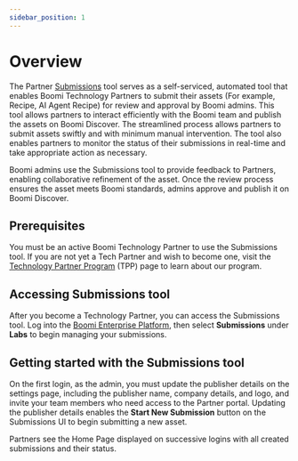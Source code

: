 ```yaml
---
sidebar_position: 1
---
```



# Overview 

<head>
  <meta name="guidename" content="Partner Submissions"/>
  <meta name="context" content="GUID-0d421d59-30e0-4882-8ceb-664671dcde2d"/>
</head>

The Partner [Submissions](https://platform.boomi.com/BoomiLabs.html#pub_submissions;accountId=tppdemo-TLLOQT/tab=pending) tool serves as a self-serviced, automated tool that enables Boomi Technology Partners to submit their assets (For example, Recipe, AI Agent Recipe) for review and approval by Boomi admins. This tool allows partners to interact efficiently with the Boomi team and publish the assets on Boomi Discover. The streamlined process allows partners to submit assets swiftly and with minimum manual intervention. The tool also enables partners to monitor the status of their submissions in real-time and take appropriate action as necessary. 

Boomi admins use the Submissions tool to provide feedback to Partners, enabling collaborative refinement of the asset. Once the review process ensures the asset meets Boomi standards, admins approve and publish it on Boomi Discover.


## Prerequisites​

You must be an active Boomi Technology Partner to use the Submissions tool. If you are not yet a Tech Partner and wish to become one, visit the [Technology Partner Program](https://boomi.com/partners/technology-partner-program/) (TPP) page to learn about our program.

## Accessing Submissions tool

After you become a Technology Partner, you can access the Submissions tool. Log into the [Boomi Enterprise Platform](https://platform.boomi.com/), then select **Submissions** under **Labs** to begin managing your submissions.

## Getting started with the Submissions tool

On the first login, as the admin, you must update the publisher details on the settings page, including the publisher name, company details, and logo, and invite your team members who need access to the Partner portal. Updating the publisher details enables the **Start New Submission** button on the Submissions UI to begin submitting a new asset.

Partners see the Home Page displayed on successive logins with all created submissions and their status.

